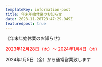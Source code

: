 ```yaml
---
templateKey: information-post
title: 年末年始休業のお知らせ
date: 2023-11-20T23:47:29.949Z
featuredpost: true
---
```

《年末年始休業のお知らせ》

<span style="color: red;">2023年12月28日（木）～ 2024年1月4日（木） </span>

<span style="color: b;">   2024年1月5日（金）から通常営業致します </span>